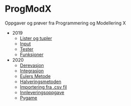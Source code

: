 # ProgModX
Oppgaver og prøver fra Programmering og Modellering X

* 2019
    * [Lister og tupler](https://github.com/havardnyboe/ProgModX/tree/master/2019/35/Lister%20og%20tupler)
    * [Input](https://github.com/havardnyboe/ProgModX/tree/master/2019/36/Input%20Eksempler)
    * [Tester](2019/37/if-tester/)
    * [Funksjoner](2019/39/)
* 2020
    * [Derevasjon](https://github.com/havardnyboe/ProgModX/tree/master/2020/2-3%20Derevasjon)
    * [Integrasjon](https://github.com/havardnyboe/ProgModX/tree/master/2020/4-5%20Integrasjon)
    * [Eulers Metode](https://github.com/havardnyboe/ProgModX/tree/master/2020/6-7%20Eulers%20Metode)
    * [Halveringsmetoden](https://github.com/havardnyboe/ProgModX/tree/master/2020/13%20Halveringsmetoden)
    * [Importering fra .csv fil](https://github.com/havardnyboe/ProgModX/tree/master/2020/16%20Import%20fra%20.csv)
    * [Innleveringsoppgave](https://github.com/havardnyboe/ProgModX/tree/master/2020/17%20-20%20Innleveringsoppgave)
    * [Pygame](https://github.com/havardnyboe/ProgModX/tree/master/2020/22%20Pygame)
